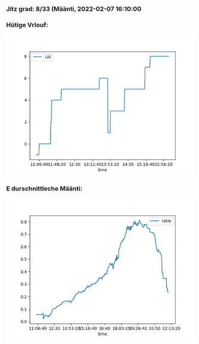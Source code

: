 ### Jitz grad: 8/33 (Määnti, 2022-02-07 16:10:00

### Hütige Vrlouf:
![Graph](Today.png)

### E durschnittleche Määnti:
![Graph](Määnti.png)